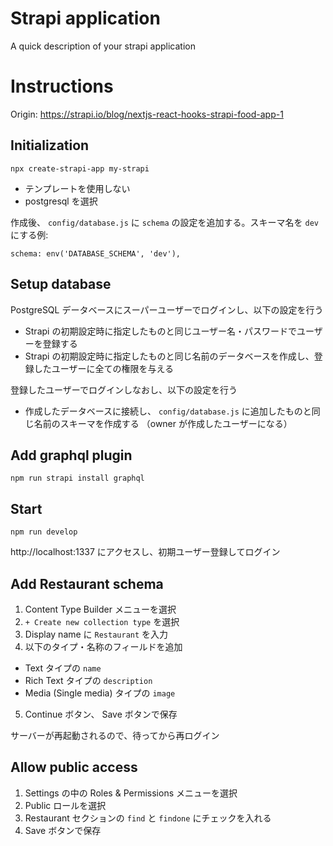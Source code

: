 # Strapi application

A quick description of your strapi application

# Instructions

Origin: https://strapi.io/blog/nextjs-react-hooks-strapi-food-app-1


## Initialization

```
npx create-strapi-app my-strapi
```

- テンプレートを使用しない
- postgresql を選択

作成後、 `config/database.js` に `schema` の設定を追加する。スキーマ名を `dev` にする例:

```
schema: env('DATABASE_SCHEMA', 'dev'),
```

## Setup database

PostgreSQL データベースにスーパーユーザーでログインし、以下の設定を行う

- Strapi の初期設定時に指定したものと同じユーザー名・パスワードでユーザーを登録する
- Strapi の初期設定時に指定したものと同じ名前のデータベースを作成し、登録したユーザーに全ての権限を与える

登録したユーザーでログインしなおし、以下の設定を行う

- 作成したデータベースに接続し、 `config/database.js` に追加したものと同じ名前のスキーマを作成する
  （owner が作成したユーザーになる）

## Add graphql plugin

```
npm run strapi install graphql
```

## Start

```
npm run develop
```

http://localhost:1337 にアクセスし、初期ユーザー登録してログイン

## Add Restaurant schema

1. Content Type Builder メニューを選択
2. `+ Create new collection type` を選択
3. Display name に `Restaurant` を入力
4. 以下のタイプ・名称のフィールドを追加
  - Text タイプの `name`
  - Rich Text タイプの `description`
  - Media (Single media) タイプの `image`
5. Continue ボタン、 Save ボタンで保存

サーバーが再起動されるので、待ってから再ログイン

## Allow public access

1. Settings の中の Roles & Permissions メニューを選択
2. Public ロールを選択
3. Restaurant セクションの `find` と `findone` にチェックを入れる
4. Save ボタンで保存
